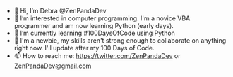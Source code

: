 - 👋 Hi, I’m Debra @ZenPandaDev
- 👀 I’m interested in computer programming.  I'm a novice VBA programmer and am now learning Python (early days).
- 🌱 I’m currently learning #100DaysOfCode using Python
- 💞️ I'm a newbie, my skills aren't strong enough to collaborate on anything right now.  I'll update after my 100 Days of Code.
- 📫 How to reach me:  https://twitter.com/ZenPandaDev or ZenPandaDev@gmail.com

<!---
ZenPandaDev/ZenPandaDev is a ✨ special ✨ repository because its `README.md` (this file) appears on your GitHub profile.
You can click the Preview link to take a look at your changes.
--->
